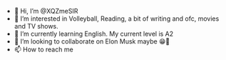 - 👋 Hi, I’m @XQZmeSIR
- 👀 I’m interested in Volleyball, Reading, a bit of writing and ofc, movies and TV shows.
- 🌱 I’m currently learning English. My current level is A2
- 💞️ I’m looking to collaborate on Elon Musk maybe 😁🤫
- 📫 How to reach me *<confidential>*

<!---
XQZmeSIR/XQZmeSIR is a ✨ special ✨ repository because its `README.md` (this file) appears on your GitHub profile.
You can click the Preview link to take a look at your changes.
--->
